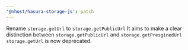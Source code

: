 ```yaml
---
'@nhost/hasura-storage-js': patch
---
```


Rename `storage.getUrl` to `storage.getPublicUrl`
It aims to make a clear distinction between `storage.getPublicUrl` and `storage.getPresginedUrl`
`storage.getUrl` is now deprecated.
